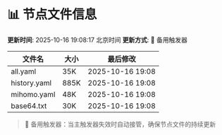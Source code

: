 # 📊 节点文件信息

**更新时间**: 2025-10-16 19:08:17 北京时间
**更新方式**: 🔄 备用触发器

| 文件名 | 大小 | 最后修改 |
|--------|------|----------|
| all.yaml | 35K | 2025-10-16 19:08 |
| history.yaml | 885K | 2025-10-16 19:08 |
| mihomo.yaml | 48K | 2025-10-16 19:08 |
| base64.txt | 30K | 2025-10-16 19:08 |

> 🔄 备用触发器：当主触发器失效时自动接管，确保节点文件的持续更新
